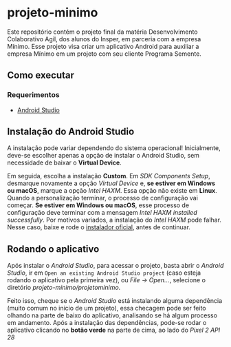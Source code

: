 # projeto-minimo
Este repositório contém o projeto final da matéria Desenvolvimento Colaborativo Agil, dos alunos do Insper, em parceria com a empresa Mínimo. Esse projeto visa criar um aplicativo Android para auxiliar a empresa Mínimo em um projeto com seu cliente Programa Semente.

## Como executar
### Requerimentos
- [Android Studio](https://developer.android.com/studio)

## Instalação do Android Studio
  A instalação pode variar dependendo do sistema operacional!
  Inicialmente, deve-se escolher apenas a opção de instalar o Android Studio, sem necessidade de baixar o **Virtual Device**.
  
  Em seguida, escolha a instalação **Custom**. Em *SDK Components Setup*, desmarque novamente a opção *Virtual Device* e, **se estiver em Windows ou macOS**, marque a opção *Intel HAXM*. Essa opção não existe em **Linux**.
  Quando a personalização terminar, o processo de configuração vai começar. **Se estiver em Windows ou macOS**, esse processo de configuração deve terminar com a mensagem *Intel HAXM installed successfully*. Por motivos variados, a instalação do *Intel HAXM* pode falhar. Nesse caso, baixe e rode o [instalador oficial](https://github.com/intel/haxm/releases/tag/v7.6.1), antes de continuar.

## Rodando o aplicativo
Após instalar o *Android Studio*, para acessar o projeto, basta abrir o *Android Studio*, ir em `Open an existing Android Studio project` (caso esteja rodando o aplicativo pela primeira vez), ou *File → Open...*, selecione o diretório *projeto-minimo/projetominimo*.

Feito isso, cheque se o *Android Studio* está instalando alguma dependência (muito comum no início de um projeto), essa checagem pode ser feito olhando na parte de baixo do aplicativo, analisando se há algum processo em andamento. Após a instalação das dependências, pode-se rodar o aplicativo clicando no **botão verde** na parte de cima, ao lado do *Pixel 2 API 28*
